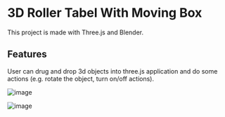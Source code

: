 # 3D Roller Tabel With Moving Box

This project is made with Three.js and Blender.

## Features

User can drug and drop 3d objects into three.js application and do some actions (e.g. rotate the object, turn on/off actions).

![image](https://user-images.githubusercontent.com/87125898/202168232-d2a9b75b-f7d1-48dc-bafa-7d0d1fc2bb16.png)

![image](https://user-images.githubusercontent.com/87125898/202168628-ab1285c3-058b-4cd3-9062-f74a6a1abc40.png)
